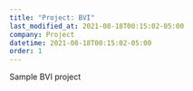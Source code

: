 ```yaml
---
title: "Project: BVI"
last_modified_at: 2021-08-18T00:15:02-05:00
company: Project
datetime: 2021-08-18T00:15:02-05:00
order: 1
---
```


Sample BVI project